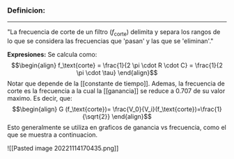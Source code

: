 ### **Definicion:**
---
"La frecuencia de corte de un filtro ($f_\text{corte}$) delimita y separa los rangos de lo que se considera las frecuencias que 'pasan' y las que se 'eliminan'."

**Expresiones:**
Se calcula como:
$$\begin{align}
f_\text{corte} = \frac{1}{2 \pi \cdot R \cdot C} = \frac{1}{2 \pi \cdot \tau} 
\end{align}$$
Notar que depende de la [[constante de tiempo]].
Ademas, la frecuencia de corte es la frecuencia a la cual la [[ganancia]] se reduce a 0.707 de su valor maximo.
Es decir, que:
$$\begin{align}
G (f_\text{corte})= \frac{V_0}{V_i}(f_\text{corte})=\frac{1}{\sqrt{2}}
\end{align}$$
Esto generalmente se utiliza en graficos de ganancia vs frecuencia, como el que se muestra a continuacion.

![[Pasted image 20221114170435.png]]


